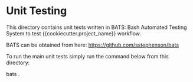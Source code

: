 Unit Testing
============

This directory contains unit tests written in BATS: Bash Automated Testing
System to test {{cookiecutter.project_name}} workflow.

BATS can be obtained from here:  https://github.com/sstephenson/bats

To run the main unit tests simply run the command below from this directory:

 bats .

